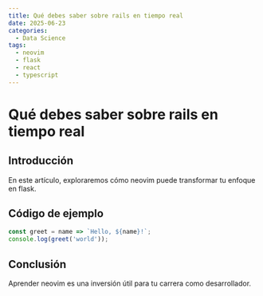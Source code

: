 ```yaml
---
title: Qué debes saber sobre rails en tiempo real
date: 2025-06-23
categories:
  - Data Science
tags:
  - neovim
  - flask
  - react
  - typescript
---
```


# Qué debes saber sobre rails en tiempo real

## Introducción

En este artículo, exploraremos cómo neovim puede transformar tu enfoque en flask.

## Código de ejemplo

```javascript
const greet = name => `Hello, ${name}!`;
console.log(greet('world'));
```

## Conclusión

Aprender neovim es una inversión útil para tu carrera como desarrollador.
